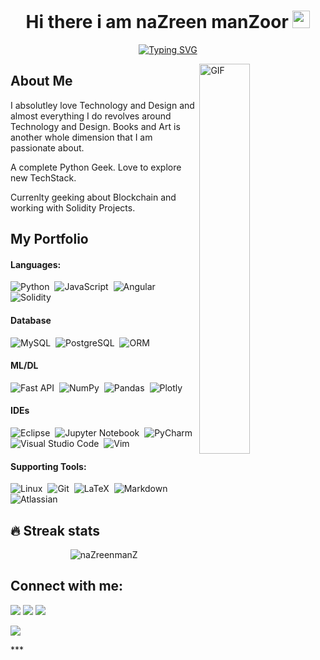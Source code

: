 <h1 align="center" src="https://www.linkedin.com/in/nazreen-manzoor/">   Hi there  i am  naZreen manZoor   <img src="https://media.giphy.com/media/hvRJCLFzcasrR4ia7z/giphy.gif" width="28"> </h1>

<p align="center"> <a href="https://git.io/typing-svg"><img src="https://readme-typing-svg.demolab.com?font=Fira+Code&pause=1000&color=5BF7CC&background=89FF7F00&center=true&vCenter=true&width=435&lines=Full+Stack+Developer;Always+Learning+New+Tech+Stack" alt="Typing SVG" /></a> </p>

<!-- > Get to know more about me -->
<div >
<img width="40%" align="right" alt="GIF" src="https://media.giphy.com/media/RbDKaczqWovIugyJmW/giphy.gif" />
</div>

## About Me

<div>
I absolutley love Technology and Design and almost everything I do revolves around Technology and Design. Books and Art is another whole dimension that I am passionate about.

A complete Python Geek. 
Love to explore new TechStack.


Currenlty geeking about Blockchain and working with Solidity Projects.
  </div>


## My Portfolio
#### Languages:
![Python](https://img.shields.io/badge/Python-3776AB?style=for-the-badge&logo=python&logoColor=white)&nbsp;
![JavaScript](https://img.shields.io/badge/Java_Script-121011?style=for-the-badge&logo=javascript&logoColor=white)&nbsp;
![Angular](https://img.shields.io/badge/Angular-ED8B00?style=for-the-badge&logo=angular&logoColor=white)&nbsp;
![Solidity](https://img.shields.io/badge/Solidity-grey?style=for-the-badge&logo=solidity&logoColor=white)&nbsp;



#### Database

![MySQL](https://img.shields.io/badge/MySQL-00000F?style=for-the-badge&logo=mysql&logoColor=white)&nbsp;
![PostgreSQL](https://img.shields.io/badge/PostgreSQL-316192?style=for-the-badge&logo=postgresql&logoColor=white)&nbsp;
![ORM](https://img.shields.io/badge/ORM-silver?style=for-the-badge&logo=flask&logoColor=white)&nbsp;

#### ML/DL

![Fast API](https://img.shields.io/badge/FastAPI-005571?style=for-the-badge&logo=fastapi)&nbsp;
![NumPy](https://img.shields.io/badge/numpy-%23013243.svg?style=for-the-badge&logo=numpy&logoColor=white)&nbsp;
![Pandas](https://img.shields.io/badge/pandas-%23150458.svg?style=for-the-badge&logo=pandas&logoColor=white)&nbsp;
![Plotly](https://img.shields.io/badge/Plotly-%233F4F75.svg?style=for-the-badge&logo=plotly&logoColor=white)


#### IDEs

![Eclipse](https://img.shields.io/badge/Eclipse-FE7A16.svg?style=for-the-badge&logo=Eclipse&logoColor=white)&nbsp;
![Jupyter Notebook](https://img.shields.io/badge/jupyter-%23FA0F00.svg?style=for-the-badge&logo=jupyter&logoColor=white)&nbsp;
![PyCharm](https://img.shields.io/badge/pycharm-143?style=for-the-badge&logo=pycharm&logoColor=black&color=black&labelColor=green)&nbsp;
![Visual Studio Code](https://img.shields.io/badge/Visual%20Studio%20Code-0078d7.svg?style=for-the-badge&logo=visual-studio-code&logoColor=white)&nbsp;
![Vim](https://img.shields.io/badge/VIM-%2311AB00.svg?style=for-the-badge&logo=vim&logoColor=white)&nbsp;

#### Supporting Tools:
![Linux](https://img.shields.io/badge/Linux-FCC624?style=for-the-badge&logo=linux&logoColor=black)&nbsp;
![Git](https://img.shields.io/badge/GIT-E44C30?style=for-the-badge&logo=git&logoColor=white)&nbsp;
![LaTeX](https://img.shields.io/badge/latex-%23008080.svg?style=for-the-badge&logo=latex&logoColor=white)&nbsp;
![Markdown](https://img.shields.io/badge/markdown-%23000000.svg?style=for-the-badge&logo=markdown&logoColor=white)
![Atlassian](https://img.shields.io/badge/atlassian-blue.svg?style=for-the-badge&logo=atlassian&logoColor=white)

## 🔥 Streak stats

<p align='center'><img align="center" src="https://github-readme-streak-stats.herokuapp.com/?user=naZreenmanZ&theme=dark&background=0d1117&date_format=M%20j%5B%2C%20Y%5D&ring=5BF7CCFF" alt="naZreenmanZ" /></p>


## Connect with me:

<p align ='center'>

[<img src="https://img.shields.io/badge/twitter-%231DA1F2.svg?&style=for-the-badge&logo=twitter&logoColor=white&color=black" />](https://twitter.com/ManzoorNazreen) 
[<img src="https://img.shields.io/badge/linkedin-%2312100E.svg?&style=for-the-badge&logo=linkedin&logoColor=white&color=black" />](https://www.linkedin.com/in/nazreen-manzoor/)
[<img src="https://img.shields.io/badge/medium-%2312100E.svg?&style=for-the-badge&logo=medium&logoColor=white&color=black" />](https://medium.com/@nazreenmanz)
<!-- [<img src="https://img.shields.io/badge/instagram-%2312100E.svg?&style=for-the-badge&logo=instagram&logoColor=white&color=black" />](https://www.instagram.com/organizoholic/) -->
[<img src="https://img.shields.io/badge/reddit-%2312100E.svg?&style=for-the-badge&logo=reddit&logoColor=white&color=black" />](https://www.reddit.com/)

</p>
***



<!--
**naZreenmanZ/naZreenmanZ** is a ✨ _special_ ✨ repository because its `README.md` (this file) appears on your GitHub profile.

Here are some ideas to get you started:

- 🔭 I’m currently working on ...
- 🌱 I’m currently learning ...
- 👯 I’m looking to collaborate on ...
- 🤔 I’m looking for help with ...
- 💬 Ask me about ...
- 📫 How to reach me: ...
- 😄 Pronouns: ...
- ⚡ Fun fact: ...
-->
